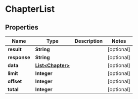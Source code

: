 

# ChapterList

## Properties

Name | Type | Description | Notes
------------ | ------------- | ------------- | -------------
**result** | **String** |  |  [optional]
**response** | **String** |  |  [optional]
**data** | [**List&lt;Chapter&gt;**](Chapter.md) |  |  [optional]
**limit** | **Integer** |  |  [optional]
**offset** | **Integer** |  |  [optional]
**total** | **Integer** |  |  [optional]



